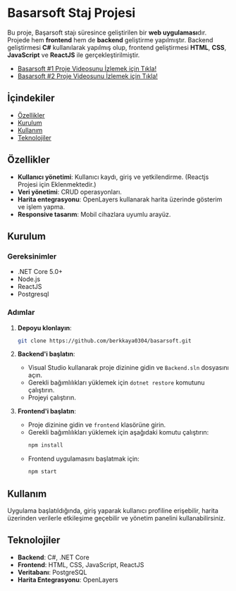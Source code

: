# Basarsoft Staj Projesi

Bu proje, Başarsoft stajı süresince geliştirilen bir **web uygulaması**dır. Projede hem **frontend** hem de **backend** geliştirme yapılmıştır. Backend geliştirmesi **C#** kullanılarak yapılmış olup, frontend geliştirmesi **HTML**, **CSS**, **JavaScript** ve **ReactJS** ile gerçekleştirilmiştir.

- [Basarsoft #1 Proje Videosunu İzlemek için Tıkla!](https://youtu.be/3Np1Q8gO2I8)
- [Basarsoft #2 Proje Videosunu İzlemek için Tıkla!](https://youtu.be/JHTp6F82n_E)

## İçindekiler
- [Özellikler](#özellikler)
- [Kurulum](#kurulum)
- [Kullanım](#kullanım)
- [Teknolojiler](#teknolojiler)

## Özellikler
- **Kullanıcı yönetimi**: Kullanıcı kaydı, giriş ve yetkilendirme. (Reactjs Projesi için Eklenmektedir.)
- **Veri yönetimi**: CRUD operasyonları.
- **Harita entegrasyonu**: OpenLayers kullanarak harita üzerinde gösterim ve işlem yapma.
- **Responsive tasarım**: Mobil cihazlara uyumlu arayüz.

## Kurulum

### Gereksinimler
- .NET Core 5.0+
- Node.js
- ReactJS
- Postgresql

### Adımlar
1. **Depoyu klonlayın**:
    ```bash
    git clone https://github.com/berkkaya0304/basarsoft.git
    ```

2. **Backend'i başlatın**:
    - Visual Studio kullanarak proje dizinine gidin ve `Backend.sln` dosyasını açın.
    - Gerekli bağımlılıkları yüklemek için `dotnet restore` komutunu çalıştırın.
    - Projeyi çalıştırın.

3. **Frontend'i başlatın**:
    - Proje dizinine gidin ve `frontend` klasörüne girin.
    - Gerekli bağımlılıkları yüklemek için aşağıdaki komutu çalıştırın:
        ```bash
        npm install
        ```
    - Frontend uygulamasını başlatmak için:
        ```bash
        npm start
        ```

## Kullanım
Uygulama başlatıldığında, giriş yaparak kullanıcı profiline erişebilir, harita üzerinden verilerle etkileşime geçebilir ve yönetim panelini kullanabilirsiniz.

## Teknolojiler
- **Backend**: C#, .NET Core
- **Frontend**: HTML, CSS, JavaScript, ReactJS
- **Veritabanı**: PostgreSQL
- **Harita Entegrasyonu**: OpenLayers

